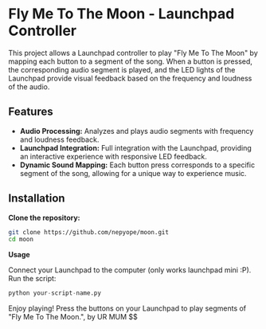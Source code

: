# Fly Me To The Moon - Launchpad Controller

This project allows a Launchpad controller to play "Fly Me To The Moon" by mapping each button to a segment of the song. When a button is pressed, the corresponding audio segment is played, and the LED lights of the Launchpad provide visual feedback based on the frequency and loudness of the audio.

## Features

- **Audio Processing:** Analyzes and plays audio segments with frequency and loudness feedback.
- **Launchpad Integration:** Full integration with the Launchpad, providing an interactive experience with responsive LED feedback.
- **Dynamic Sound Mapping:** Each button press corresponds to a specific segment of the song, allowing for a unique way to experience music.

## Installation

**Clone the repository:**
   ```sh
   git clone https://github.com/nepyope/moon.git
   cd moon
   ```

**Usage**

Connect your Launchpad to the computer (only works launchpad mini :P).
Run the script:
```PYTHON
python your-script-name.py
```

Enjoy playing! Press the buttons on your Launchpad to play segments of "Fly Me To The Moon.", by UR MUM $$